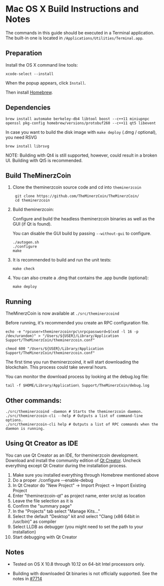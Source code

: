 Mac OS X Build Instructions and Notes
====================================
The commands in this guide should be executed in a Terminal application.
The built-in one is located in `/Applications/Utilities/Terminal.app`.

Preparation
-----------
Install the OS X command line tools:

`xcode-select --install`

When the popup appears, click `Install`.

Then install [Homebrew](http://brew.sh).

Dependencies
----------------------

    brew install automake berkeley-db4 libtool boost --c++11 miniupnpc openssl pkg-config homebrew/versions/protobuf260 --c++11 qt5 libevent

In case you want to build the disk image with `make deploy` (.dmg / optional), you need RSVG

    brew install librsvg

NOTE: Building with Qt4 is still supported, however, could result in a broken UI. Building with Qt5 is recommended.

Build TheMinerzCoin
------------------------

1. Clone the theminerzcoin source code and cd into `theminerzcoin`

        git clone https://github.com/TheMinerzCoin/TheMinerzCoin/
        cd theminerzcoin

2.  Build theminerzcoin:

    Configure and build the headless theminerzcoin binaries as well as the GUI (if Qt is found).

    You can disable the GUI build by passing `--without-gui` to configure.

        ./autogen.sh
        ./configure
        make

3.  It is recommended to build and run the unit tests:

        make check

4.  You can also create a .dmg that contains the .app bundle (optional):

        make deploy

Running
-------

TheMinerzCoin is now available at `./src/theminerzcoind`

Before running, it's recommended you create an RPC configuration file.

    echo -e "rpcuser=theminerzcoinrpc\nrpcpassword=$(xxd -l 16 -p /dev/urandom)" > "/Users/${USER}/Library/Application Support/TheMinerzCoin/theminerzcoin.conf"

    chmod 600 "/Users/${USER}/Library/Application Support/TheMinerzCoin/theminerzcoin.conf"

The first time you run theminerzcoind, it will start downloading the blockchain. This process could take several hours.

You can monitor the download process by looking at the debug.log file:

    tail -f $HOME/Library/Application\ Support/TheMinerzCoin/debug.log

Other commands:
-------

    ./src/theminerzcoind -daemon # Starts the theminerzcoin daemon.
    ./src/theminerzcoin-cli --help # Outputs a list of command-line options.
    ./src/theminerzcoin-cli help # Outputs a list of RPC commands when the daemon is running.

Using Qt Creator as IDE
------------------------
You can use Qt Creator as an IDE, for theminerzcoin development.
Download and install the community edition of [Qt Creator](https://www.qt.io/download/).
Uncheck everything except Qt Creator during the installation process.

1. Make sure you installed everything through Homebrew mentioned above
2. Do a proper ./configure --enable-debug
3. In Qt Creator do "New Project" -> Import Project -> Import Existing Project
4. Enter "theminerzcoin-qt" as project name, enter src/qt as location
5. Leave the file selection as it is
6. Confirm the "summary page"
7. In the "Projects" tab select "Manage Kits..."
8. Select the default "Desktop" kit and select "Clang (x86 64bit in /usr/bin)" as compiler
9. Select LLDB as debugger (you might need to set the path to your installation)
10. Start debugging with Qt Creator

Notes
-----

* Tested on OS X 10.8 through 10.12 on 64-bit Intel processors only.

* Building with downloaded Qt binaries is not officially supported. See the notes in [#7714](https://github.com/bitcoin/bitcoin/issues/7714)
